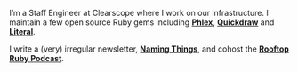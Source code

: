 I’m a Staff Engineer at Clearscope where I work on our infrastructure. I maintain a few open source Ruby gems including **[Phlex](https://phlex.fun)**, **[Quickdraw](https://github.com/joeldrapper/quickdraw)** and **[Literal](https://github.com/joeldrapper/literal)**.

I write a (very) irregular newsletter, **[Naming Things](https://www.namingthings.org)**, and cohost the **[Rooftop Ruby Podcast](https://www.rooftopruby.com)**.
